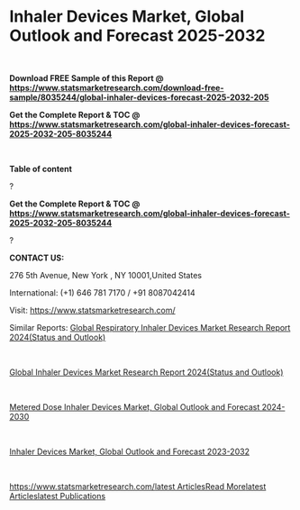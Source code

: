 <h1>Inhaler Devices Market, Global Outlook and Forecast 2025-2032</h1><br/><p><strong>Download FREE Sample of this Report @ <a href="https://www.statsmarketresearch.com/download-free-sample/8035244/global-inhaler-devices-forecast-2025-2032-205">https://www.statsmarketresearch.com/download-free-sample/8035244/global-inhaler-devices-forecast-2025-2032-205</a></strong></p>
 
 
 
 <div><b>Get the Complete Report & TOC @ <a href="https://www.statsmarketresearch.com/global-inhaler-devices-forecast-2025-2032-205-8035244">https://www.statsmarketresearch.com/global-inhaler-devices-forecast-2025-2032-205-8035244</a></b></div>
 
 
 
 <p><br />
 
 <b>Table of content</b></p>
 
 
 
 <p>? </p>
 
 
 
 <div><b>Get the Complete Report & TOC @ <a href="https://www.statsmarketresearch.com/global-inhaler-devices-forecast-2025-2032-205-8035244">https://www.statsmarketresearch.com/global-inhaler-devices-forecast-2025-2032-205-8035244</a></b></div>
 
 
 
 <p>? </p>
 
 
 
 <p><b>CONTACT US:</b><br />
 
 276 5th Avenue, New York , NY 10001,United States<br />
 
 International: (+1) 646 781 7170 / +91 8087042414<br />
 
 Visit: <a href="https://www.statsmarketresearch.com/">https://www.statsmarketresearch.com/</a><br />
 
 Similar Reports: <a href="https://www.statsmarketresearch.com/global-inhaler-devices-forecast-2025-2032-205-8035244">Global Respiratory Inhaler Devices Market Research Report 2024(Status and Outlook)</a><br />
 
 <br />
 
 <a href="https://www.statsmarketresearch.com/global-inhaler-devices-forecast-2025-2032-205-8035244">Global Inhaler Devices Market Research Report 2024(Status and Outlook)</a><br />
 
 <br />
 
 <a href="https://www.statsmarketresearch.com/global-inhaler-devices-forecast-2025-2032-205-8035244">Metered Dose Inhaler Devices Market, Global Outlook and Forecast 2024-2030</a><br />
 
 <br />
 
 <a href="https://www.statsmarketresearch.com/global-inhaler-devices-forecast-2025-2032-205-8035244">Inhaler Devices Market, Global Outlook and Forecast 2023-2032</a><br />
 
 <br />
 
 <a href="https://gyeongbokgung.com">https://www.statsmarketresearch.com/</a><a href="https://hallyeomaritime.com">latest Articles</a><a href="https://jingwansa.com">Read More</a><a href="https://nguoiviet.jp/">latest Articles</a><a href="https://www.intelmarketresearch.com/">latest Publications</a></p>
